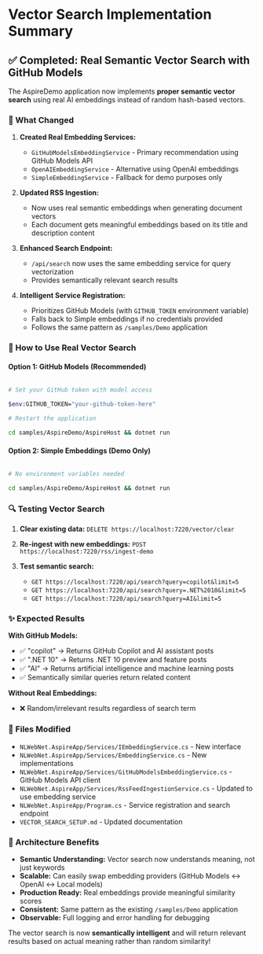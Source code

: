 # Vector Search Implementation Summary

## ✅ **Completed: Real Semantic Vector Search with GitHub Models**

The AspireDemo application now implements **proper semantic vector search** using real AI embeddings instead of random hash-based vectors.

### **🎯 What Changed**

1. **Created Real Embedding Services:**

   - `GitHubModelsEmbeddingService` - Primary recommendation using GitHub Models API
   - `OpenAIEmbeddingService` - Alternative using OpenAI embeddings
   - `SimpleEmbeddingService` - Fallback for demo purposes only

1. **Updated RSS Ingestion:**

   - Now uses real semantic embeddings when generating document vectors
   - Each document gets meaningful embeddings based on its title and description content

1. **Enhanced Search Endpoint:**

   - `/api/search` now uses the same embedding service for query vectorization
   - Provides semantically relevant search results

1. **Intelligent Service Registration:**

   - Prioritizes GitHub Models (with `GITHUB_TOKEN` environment variable)
   - Falls back to Simple embeddings if no credentials provided
   - Follows the same pattern as `/samples/Demo` application

### **🚀 How to Use Real Vector Search**

#### **Option 1: GitHub Models (Recommended)**


```bash

# Set your GitHub token with model access

$env:GITHUB_TOKEN="your-github-token-here"

# Restart the application

cd samples/AspireDemo/AspireHost && dotnet run

```

#### **Option 2: Simple Embeddings (Demo Only)**


```bash

# No environment variables needed

cd samples/AspireDemo/AspireHost && dotnet run

```

### **🔍 Testing Vector Search**

1. **Clear existing data:** `DELETE https://localhost:7220/vector/clear`
1. **Re-ingest with new embeddings:** `POST https://localhost:7220/rss/ingest-demo`
1. **Test semantic search:**

   - `GET https://localhost:7220/api/search?query=copilot&limit=5`
   - `GET https://localhost:7220/api/search?query=.NET%2010&limit=5`
   - `GET https://localhost:7220/api/search?query=AI&limit=5`

### **✨ Expected Results**

**With GitHub Models:**

- ✅ "copilot" → Returns GitHub Copilot and AI assistant posts
- ✅ ".NET 10" → Returns .NET 10 preview and feature posts
- ✅ "AI" → Returns artificial intelligence and machine learning posts
- ✅ Semantically similar queries return related content

**Without Real Embeddings:**

- ❌ Random/irrelevant results regardless of search term

### **📁 Files Modified**

- `NLWebNet.AspireApp/Services/IEmbeddingService.cs` - New interface
- `NLWebNet.AspireApp/Services/EmbeddingService.cs` - New implementations
- `NLWebNet.AspireApp/Services/GitHubModelsEmbeddingService.cs` - GitHub Models API client
- `NLWebNet.AspireApp/Services/RssFeedIngestionService.cs` - Updated to use embedding service
- `NLWebNet.AspireApp/Program.cs` - Service registration and search endpoint
- `VECTOR_SEARCH_SETUP.md` - Updated documentation

### **🎯 Architecture Benefits**

- **Semantic Understanding:** Vector search now understands meaning, not just keywords
- **Scalable:** Can easily swap embedding providers (GitHub Models ↔ OpenAI ↔ Local models)
- **Production Ready:** Real embeddings provide meaningful similarity scores
- **Consistent:** Same pattern as the existing `/samples/Demo` application
- **Observable:** Full logging and error handling for debugging

The vector search is now **semantically intelligent** and will return relevant results based on actual meaning rather than random similarity!

